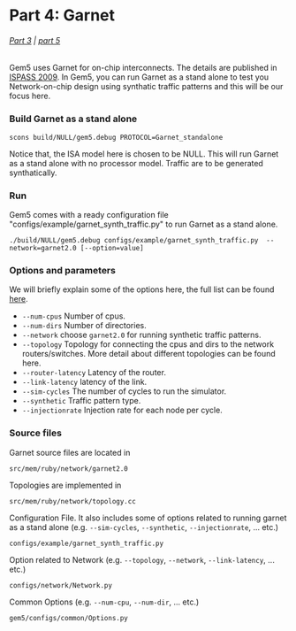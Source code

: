 # Part 4: Garnet 
###### [Part 3](debugging) | [part 5](part5)
Gem5 uses Garnet for on-chip interconnects. The details are published in [ISPASS 2009](https://ieeexplore.ieee.org/document/4919636/).
In Gem5, you can run Garnet as a stand alone to test you Network-on-chip design using synthatic traffic patterns and this will be our focus here.

### Build Garnet as a stand alone
```
scons build/NULL/gem5.debug PROTOCOL=Garnet_standalone
```
Notice that, the ISA model here is chosen to be NULL. This will run Garnet as a stand alone with no processor model. Traffic are to be generated synthatically. 
### Run 
Gem5 comes with a ready configuration file "configs/example/garnet_synth_traffic.py" to run Garnet as a stand alone. 
```
./build/NULL/gem5.debug configs/example/garnet_synth_traffic.py  --network=garnet2.0 [--option=value]
```
### Options and parameters
We will briefly explain some of the options here, the full list can be found [here](http://www.gem5.org/Garnet_Synthetic_Traffic).
* `--num-cpus`	Number of cpus.
* `--num-dirs`	Number of directories.
* `--network`   choose `garnet2.0` for running synthetic traffic patterns.
* `--topology`	Topology for connecting the cpus and dirs to the network routers/switches. More detail about different topologies can be found here.
* `--router-latency` Latency of the router.
* `--link-latency`	latency of the link.
* `--sim-cycles`  The number of cycles to run the simulator.
* `--synthetic` Traffic pattern type. 
* `--injectionrate` Injection rate for each node per cycle. 


### Source files
Garnet source files are located in 
```
src/mem/ruby/network/garnet2.0
```
Topologies are implemented in 
```
src/mem/ruby/network/topology.cc
```
Configuration File. It also includes some of options related to running garnet as a stand alone (e.g. `--sim-cycles`, `--synthetic`, `--injectionrate`, ... etc.) 
```
configs/example/garnet_synth_traffic.py
```
Option related to Network (e.g. `--topology`, `--network`, `--link-latency`, ... etc.)
```
configs/network/Network.py
```
Common Options (e.g. `--num-cpu`, `--num-dir`, ... etc.)
```
gem5/configs/common/Options.py
```
